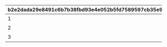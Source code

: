 |b2e2dada29e8491c6b7b38fbd93e4e052b5fd7589597cb35e994b1e7d1c5c9f6|34b894d23946681233fe7600e6429e48d3001957e004714e966773784cf2ac65|70284a8b2196fcea5cb10ea751daf6b87a3d2998d4ff70b8cea1c362d7d13a1b|d9425f2e8f39807a79c0a76256619b048b8f705dd0962bbeec8e848c6adeda43|
| --- | --- | --- | --- |
|1|369|将题库解放至30%（369题）吧|10903001|
|2|738|将题库解放至60%（738题）吧|10903002|
|3|1229|将题库解放至100%（1229题）吧|10903003|